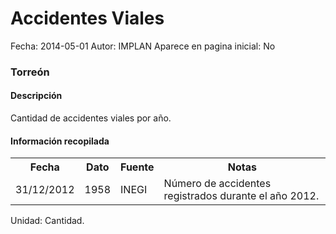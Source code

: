 Accidentes Viales
=====

Fecha: 2014-05-01
Autor: IMPLAN
Aparece en pagina inicial: No

### Torreón

#### Descripción

Cantidad de accidentes viales por año.

#### Información recopilada

<table class="table table-hover table-bordered matriz">
  <tr><th>Fecha</th><th>Dato</th><th>Fuente</th><th>Notas</th></tr>
  <tr><td class="centrado">31/12/2012</td><td class="derecha">1958</td><td>INEGI</td><td>Número de accidentes registrados durante el año 2012.</td></tr>
</table>

Unidad: Cantidad.
